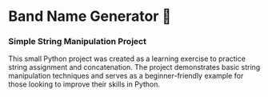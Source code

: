 # Band Name Generator 🎸

### Simple String Manipulation Project

This small Python project was created as a learning exercise to practice string assignment and concatenation. The project demonstrates basic string manipulation techniques and serves as a beginner-friendly example for those looking to improve their skills in Python.

